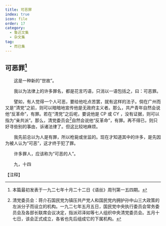 ```yaml
---
title: 可恶罪
index: true
icon: file
order: 17
category:
  - 鲁迅文集
  - 杂文集
tag:  
  - 而已集
---
```


## 可恶罪[^①]

　　这是一种新的“世故”。

　　我以为法律上的许多罪名，都是花言巧语，只消以一语包括之，曰：可恶罪。

　　譬如，有人觉得一个人可恶，要给他吃点苦罢，就有这样的法子。倘在广州而又是“清党”之前，则可以暗暗地宣传他是无政府主义者。那么，共产青年自然会说他“反革命”，有罪。若在“清党”之后呢，要说他是 CP 或 CY ，没有证据，则可以指为“亲共派”。那么，清党委员会[^②]自然会说他“反革命”，有罪。再不得已，则只好寻些别的事由，诉诸法律了。但这比较地麻烦。

　　我先前总以为人是有罪，所以枪毙或坐监的。现在才知道其中的许多，是先因为被人认为“可恶”，这才终于犯了罪。

　　许多罪人，应该称为“可恶的人”。

　　九，十四

【注释】

[^①]:本篇最初发表于一九二七年十月二十二日《语丝》周刊第一五四期。

[^②]:清党委员会：蒋介石国民党为镇压共产党人和国民党内拥护孙中山三大政策的左派分子而设立的机构。一九二七年五月五日，国民党中央执行委员会常务委员会及各部长联席会议决定，指派邓泽如等七人组织中央清党委员会。五月十七日，该会正式成立，各省也先后组成它的下属机构。
